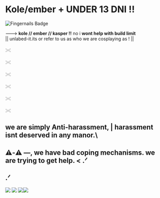 # Kole/ember +   ****UNDER 13 DNI !!****
![Fingernails Badge](https://visitor-badge.laobi.icu/badge?page_id=sparklepuppie_sparklepuppie&title=Fingernails&color=white)

---> **kole // ember // kasper !!** no i **wont help with build limit**  
|| unlabed-it.its or refer to us as who we are cosplaying as ! ||

𓏵

𓏵  

𓏵

𓏵

𓏵

𓏵

##   we are simply Anti-harassment, | harassment isnt deserved in any manor.\

 ## ⚠︎-⚠︎ —, we have bad coping mechanisms. we are trying to get help. <  .ᐟ
 ##  .ᐟ
 

 <img src="https://raining-starss.neocities.org/doot%20(3).png"/>  <img src="https://raining-starss.neocities.org/garfpenis%20(4).png"/> <img src="https://raining-starss.neocities.org/23523534%20(4).png"/><img src="https://raining-starss.neocities.org/plugplug%20(1).gif"/>
